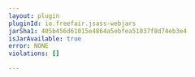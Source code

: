 ```yaml
---
layout: plugin
pluginId: io.freefair.jsass-webjars
jarSha1: 405b456d61015e4864a5ebfea51037f8d74eb3e4
isJarAvailable: true
error: NONE
violations: []

---
```

